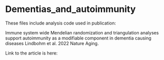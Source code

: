 # Dementias_and_autoimmunity

These files include analysis code used in publication:

Immune system wide Mendelian randomization and triangulation analyses support autoimmunity as a modifiable component in dementia causing diseases
Lindbohm et al. 2022 Nature Aging.

Link to the article is here:

